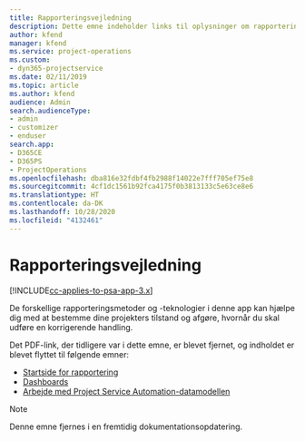 ```yaml
---
title: Rapporteringsvejledning
description: Dette emne indeholder links til oplysninger om rapportering.
author: kfend
manager: kfend
ms.service: project-operations
ms.custom:
- dyn365-projectservice
ms.date: 02/11/2019
ms.topic: article
ms.author: kfend
audience: Admin
search.audienceType:
- admin
- customizer
- enduser
search.app:
- D365CE
- D365PS
- ProjectOperations
ms.openlocfilehash: dba816e32fdbf4fb2988f14022e7fff705ef75e8
ms.sourcegitcommit: 4cf1dc1561b92fca4175f0b3813133c5e63ce8e6
ms.translationtype: HT
ms.contentlocale: da-DK
ms.lasthandoff: 10/28/2020
ms.locfileid: "4132461"
---
```

# <a name="reporting-guide"></a>Rapporteringsvejledning

[!INCLUDE[cc-applies-to-psa-app-3.x](../../includes/cc-applies-to-psa-app-3x.md)]

De forskellige rapporteringsmetoder og -teknologier i denne app kan hjælpe dig med at bestemme dine projekters tilstand og afgøre, hvornår du skal udføre en korrigerende handling. 

Det PDF-link, der tidligere var i dette emne, er blevet fjernet, og indholdet er blevet flyttet til følgende emner:

- [Startside for rapportering](../reports-reporting-dynamics-365-project-service.md)
- [Dashboards](../reports-dashboards.md)
- [Arbejde med Project Service Automation-datamodellen](../reports-working-project-service-data-model.md)

> [!NOTE]
> Denne emne fjernes i en fremtidig dokumentationsopdatering. 
